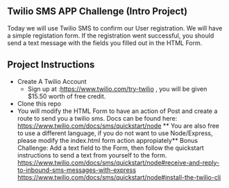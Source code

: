 ## Twilio SMS APP Challenge (Intro Project)

Today we will use Twilio SMS to confirm our User registration.
We will have a simple registation form. If the registration went 
successful, you should send a text message with the fields you filled
out in the HTML Form. 

## Project Instructions

- Create A Twilio Account
    -  Sign up at :https://www.twilio.com/try-twilio , 
       you will be given $15.50 worth of free credit. 
- Clone this repo
- You will modify the HTML Form to have an action of Post and create a route to
send you a twilio sms. Docs can be found here: https://www.twilio.com/docs/sms/quickstart/node
** You are also free to use a different language, if you do not want to use Node/Express, please modify the index.html form action appropiately**
Bonus Challenge:
Add a text field to the Form, then follow the quickstart instructions to send a text from yourself to the form. 
https://www.twilio.com/docs/sms/quickstart/node#receive-and-reply-to-inbound-sms-messages-with-express
https://www.twilio.com/docs/sms/quickstart/node#install-the-twilio-cli

